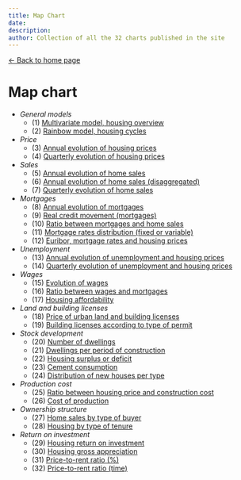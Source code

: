 ```yaml
---
title: Map Chart
date:
description:
author: Collection of all the 32 charts published in the site
---
```


<div class="meta-line"><a class="meta-back" href="/">← Back to home page</a></div>

# Map chart

+ _General models_
  * (1) [Multivariate model, housing overview](/images/multivariate.png)
  * (2) [Rainbow model, housing cycles](/images/rainbow.png)
+ _Price_
  * (3) [Annual evolution of housing prices](/images/priceyearly.png)
  * (4) [Quarterly evolution of housing prices](/images/pricequarterly.png)
+ _Sales_
  * (5) [Annual evolution of home sales](/images/salesyearly1.png)
  * (6) [Annual evolution of home sales (disaggregated)](/images/salesyearly2.png)
  * (7) [Quarterly evolution of home sales](/images/salesquarterly.png)
+ _Mortgages_
  * (8) [Annual evolution of mortgages](/images/credityearly.png)
  * (9) [Real credit movement (mortgages)](/images/creditmovement.png)
  * (10) [Ratio between mortgages and home sales](/images/creditratio.png)
  * (11) [Mortgage rates distribution (fixed or variable)](/images/typemortgage.png)
  * (12) [Euribor, mortgage rates and housing prices](/images/euribor.png)
+ _Unemployment_
  * (13) [Annual evolution of unemployment and housing prices](/images/labor1.png)
  * (14) [Quarterly evolution of unemployment and housing prices](/images/labor2.png)
+ _Wages_
  * (15) [Evolution of wages](/images/wageyearly.png)
  * (16) [Ratio between wages and mortgages](/images/wageratio.png)
  * (17) [Housing affordability](/images/wageaffordability.png)
+ _Land and building licenses_
  * (18) [Price of urban land and building licenses](/images/permitsland.png)
  * (19) [Building licenses according to type of permit](/images/permitstype.png)
+ _Stock development_
  * (20) [Number of dwellings](/images/stockyearly.png)
  * (21) [Dwellings per period of construction](/images/stockperiods.png)
  * (22) [Housing surplus or deficit](/images/stockbalance.png)
  * (23) [Cement consumption](/images/cement.png)
  * (24) [Distribution of new houses per type](/images/typehouse.png)
+ _Production cost_
  * (25) [Ratio between housing price and construction cost](/images/costratio.png)
  * (26) [Cost of production ](/images/costchange.png)
+ _Ownership structure_
  * (27) [Home sales by type of buyer](/images/buyer.png)
  * (28) [Housing by type of tenure](/images/tenure.png)
+ _Return on investment_
  * (29) [Housing return on investment](/images/roinet.png)
  * (30) [Housing gross appreciation](/images/roigross.png)
  * (31) [Price-to-rent ratio (%)](/images/rentratio.png)
  * (32) [Price-to-rent ratio (time)](/images/renttime.png)

